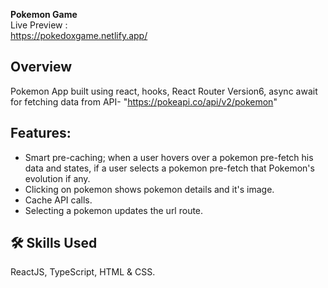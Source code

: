 **Pokemon Game**\
Live Preview :\
https://pokedoxgame.netlify.app/ 
 
## Overview
Pokemon App built using react, hooks, React Router Version6, async await for fetching data from API- "https://pokeapi.co/api/v2/pokemon" 

## Features:
- Smart pre-caching; when a user hovers over a pokemon pre-fetch his data and states, if a user selects a pokemon pre-fetch that Pokemon's evolution if any.
- Clicking on pokemon shows pokemon details and it's image.
- Cache API calls.
- Selecting a pokemon updates the url route.

 
## 🛠 Skills Used
ReactJS, TypeScript, HTML & CSS.
